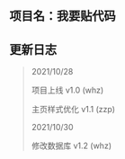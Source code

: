 ## 项目名：我要贴代码

## 更新日志
>2021/10/28
>
>项目上线 v1.0 (whz)
>
>主页样式优化 v1.1 (zzp)
>
>2021/10/30
>
>修改数据库 v1.2 (whz)